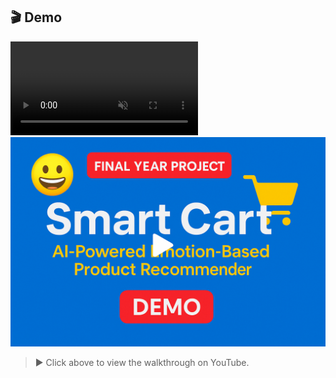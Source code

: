 ## 🎬 Demo
<video src="https://youtu.be/rJvU4OMb2Y8" autoplay loop muted controls></video>
[![Watch the video](Thumnail.png)](https://youtu.be/rJvU4OMb2Y8)

> ▶️ Click above to view the walkthrough on YouTube.
